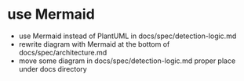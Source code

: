 # use Mermaid

- use Mermaid instead of PlantUML in docs/spec/detection-logic.md
- rewrite diagram with Mermaid at the bottom of docs/spec/architecture.md 
- move some diagram in docs/spec/detection-logic.md proper place under docs directory
